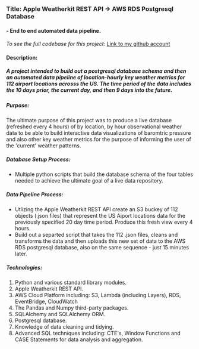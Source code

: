 ### Title: Apple Weatherkit REST API -> AWS RDS Postgresql Database

#### - End to end automated data pipeline.

*To see the full codebase for this project:*
[Link to my github account](https://github.com/dcremas/awk_aws_pipeline)

#### Description:

##### A project intended to build out a postgresql database schema and then an automated data pipeline of location-hourly key weather metrics for 112 airport locations acrosss the US.  The time period of the data includes the 10 days prior, the current day, and then 9 days into the future. 

##### Purpose:

The ultimate purpose of this project was to produce a live database (refreshed every 4 hours) of by location, by hour observational weather data to be able to build interactive data visualizations of  baromtric pressure and also other key weather metrics for the purpose of informing the user of the 'current' weather patterns.

##### Database Setup Process:

- Multiple python scripts that build the database schema of the four tables needed to achieve the ultimate goal of a live data repository.

##### Data Pipeline Process:

- Utlizing the Apple Weatherkit REST API create an S3 buckey of 112 objects (.json files) that represent the US Aiport locations data for the previously specified 20 day time period.  Produce this fresh view every 4 hours.
- Build out a separted script that takes the 112 .json files, cleans and transforms the data and then uploads this new set of data to the AWS RDS postgresql database, also on the same sequence - just 15 minutes later.

##### Technologies:

1. Python and various standard library modules.
2. Apple Weatherkit REST API.
3. AWS Cloud Platform including: S3, Lambda (including Layers), RDS, EventBridge, CloudWatch
4. The Pandas and Numpy third-party packages.
5. SQLAlchemy and SQLAlchemy ORM.
6. Postgresql database.
7. Knowledge of data cleaning and tidying.
8. Advanced SQL techniques including: CTE's, Window Functions and CASE Statements for data analysis and aggregation.
